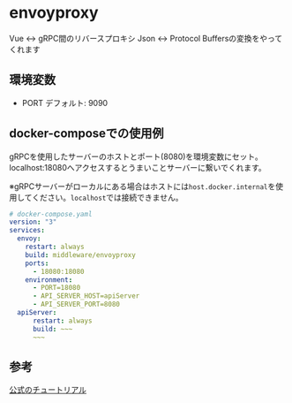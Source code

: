 # envoyproxy
Vue <-> gRPC間のリバースプロキシ
Json <-> Protocol Buffersの変換をやってくれます

## 環境変数
- PORT
デフォルト: 9090


## docker-composeでの使用例
gRPCを使用したサーバーのホストとポート(8080)を環境変数にセット。
localhost:18080へアクセスするとうまいことサーバーに繋いでくれます。

※gRPCサーバーがローカルにある場合はホストには`host.docker.internal`を使用してください。`localhost`では接続できません。

```yaml
# docker-compose.yaml
version: "3"
services:
  envoy:
    restart: always
    build: middleware/envoyproxy
    ports:
      - 18080:18080
    environment:
      - PORT=18080
      - API_SERVER_HOST=apiServer
      - API_SERVER_PORT=8080
  apiServer:
      restart: always
      build: ~~~
      ~~~
```

## 参考
[公式のチュートリアル](https://github.com/grpc/grpc-web/tree/master/net/grpc/gateway/examples/helloworld#generate-protobuf-messages-and-)
